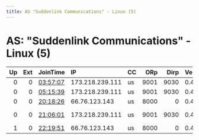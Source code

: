 ```yaml
---
title: AS "Suddenlink Communications" - Linux (5)
---
```


# AS: "Suddenlink Communications" - Linux (5)

|   Up |   Ext | JoinTime                                                                                            | IP              | CC   |   ORp |   Dirp | Version   | Contact                   | Nickname     |   eFamMembers |
|-----:|------:|:----------------------------------------------------------------------------------------------------|:----------------|:-----|------:|-------:|:----------|:--------------------------|:-------------|--------------:|
|    0 |     0 | [03:57:07](https://metrics.torproject.org/rs.html#details/25F6247FEF2583AB51F29CF0335697C61B371399) | 173.218.239.111 | us   |  9001 |   9030 | 0.4.2.7   | AceOfRelays32@protonmail. | Nixus        |             1 |
|    0 |     0 | [05:15:39](https://metrics.torproject.org/rs.html#details/6140D9A5ED74E85282063E9D6B215ECBB0B299A0) | 173.218.239.111 | us   |  9001 |   9030 | 0.4.2.7   | AceOfRelays32@protonmail. | Vixus        |             1 |
|    0 |     0 | [20:18:26](https://metrics.torproject.org/rs.html#details/A33602BC01287477A767BA6F4E7AE79BDA8B2D41) | 66.76.123.143   | us   |  8000 |      0 | 0.4.3.5   | info@skylightning.net     | SkyLightning |             1 |
|    0 |     0 | [21:06:01](https://metrics.torproject.org/rs.html#details/D5271E577319783DF8B5C5B41E11ED3766CB7865) | 173.218.239.111 | us   |  9001 |   9030 | 0.4.3.5   | AceOfRelays32 @ protonmai | Vixus        |             1 |
|    1 |     0 | [22:19:51](https://metrics.torproject.org/rs.html#details/200A1F98FD290BA89D5AEB967859225E73D5E060) | 66.76.123.143   | us   |  8000 |      0 | 0.4.3.5   | info@skylightning.net     | skylightning |             1 |
